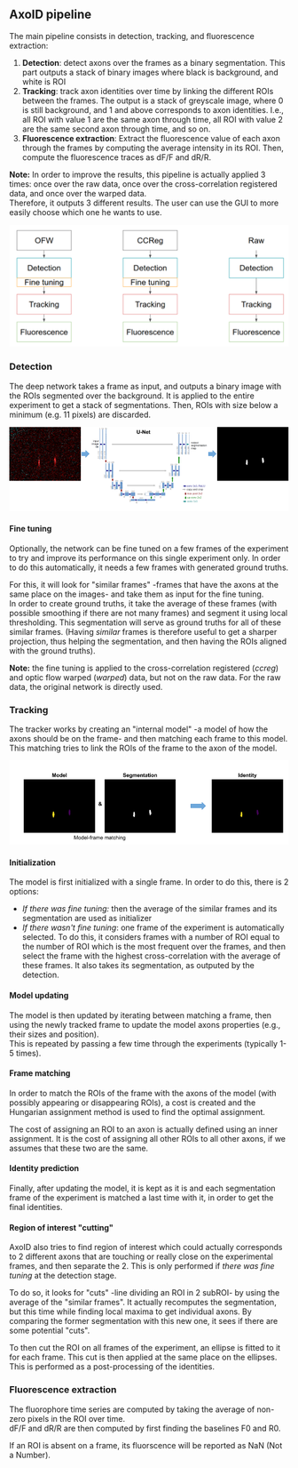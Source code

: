 ## AxoID pipeline
The main pipeline consists in detection, tracking, and fluorescence extraction:
  1. **Detection**: detect axons over the frames as a binary segmentation. This part outputs a stack of binary images where black is background, and white is ROI
  2. **Tracking**: track axon identities over time by linking the different ROIs between the frames. The output is a stack of greyscale image, where 0 is still background, and 1 and above corresponds to axon identities. I.e., all ROI with value 1 are the same axon through time, all ROI with value 2 are the same second axon through time, and so on.
  3. **Fluorescence extraction**: Extract the fluorescence value of each axon through the frames by computing the average intensity in its ROI. Then, compute the fluorescence traces as dF/F and dR/R.

**Note:** In order to improve the results, this pipeline is actually applied 3 times: once over the raw data, once over the cross-correlation registered data, and once over the warped data.  
Therefore, it outputs 3 different results. The user can use the GUI to more easily choose which one he wants to use.

![](../images/pipeline.png "AxoID pipeline")

### Detection
The deep network takes a frame as input, and outputs a binary image with the ROIs segmented over the background.
It is applied to the entire experiment to get a stack of segmentations. Then, ROIs with size below a minimum (e.g. 11 pixels) are discarded.

![](../images/detection.png "Deep network detection")

#### Fine tuning 
Optionally, the network can be fine tuned on a few frames of the experiment to try and improve its performance on this single experiment only. In order to do this automatically, it needs a few frames with generated ground truths.

For this, it will look for "similar frames" -frames that have the axons at the same place on the images- and take them as input for the fine tuning.  
In order to create ground truths, it take the average of these frames (with possible smoothing if there are not many frames) and segment it using local thresholding. This segmentation will serve as ground truths for all of these similar frames. (Having *similar* frames is therefore useful to get a sharper projection, thus helping the segmentation, and then having the ROIs aligned with the ground truths).

**Note:** the fine tuning is applied to the cross-correlation registered (*ccreg*) and optic flow warped (*warped*) data, but not on the raw data. For the raw data, the original network is directly used.

### Tracking
The tracker works by creating an "internal model" -a model of how the axons should be on the frame- and then matching each frame to this model. This matching tries to link the ROIs of the frame to the axon of the model.  

![](../images/tracking.png "Internal model tracking")

#### Initialization
The model is first initialized with a single frame. In order to do this, there is 2 options:
  * *If there was fine tuning:* then the average of the similar frames and its segmentation are used as initializer
  * *If there wasn't fine tuning*: one frame of the experiment is automatically selected. To do this, it considers frames with a number of ROI equal to the number of ROI which is the most frequent over the frames, and then select the frame with the highest cross-correlation with the average of these frames. It also takes its segmentation, as outputed by the detection.

#### Model updating
The model is then updated by iterating between matching a frame, then using the newly tracked frame to update the model axons properties (e.g., their sizes and position).  
This is repeated by passing a few time through the experiments (typically 1-5 times).

#### Frame matching
In order to match the ROIs of the frame with the axons of the model (with possibly appearing or disappearing ROIs), a cost is created and the Hungarian assignment method is used to find the optimal assignment.

The cost of assigning an ROI to an axon is actually defined using an inner assignment. It is the cost of assigning all other ROIs to all other axons, if we assumes that these two are the same.

#### Identity prediction
Finally, after updating the model, it is kept as it is and each segmentation frame of the experiment is matched a last time with it, in order to get the final identities.

#### Region of interest "cutting"
AxoID also tries to find region of interest which could actually corresponds to 2 different axons that are touching or really close on the experimental frames, and then separate the 2. This is only performed if *there was fine tuning* at the detection stage.

To do so, it looks for "cuts" -line dividing an ROI in 2 subROI- by using the average of the "similar frames". It actually recomputes the segmentation, but this time while finding local maxima to get individual axons. By comparing the former segmentation with this new one, it sees if there are some potential "cuts".

To then cut the ROI on all frames of the experiment, an ellipse is fitted to it for each frame. This cut is then applied at the same place on the ellipses. This is performed as a post-processing of the identities.

### Fluorescence extraction
The fluorophore time series are computed by taking the average of non-zero pixels in the ROI over time.  
dF/F and dR/R are then computed by first finding the baselines F0 and R0.

If an ROI is absent on a frame, its fluorscence will be reported as NaN (Not a Number).
